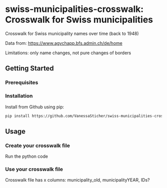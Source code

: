 # swiss-municipalities-crosswalk: Crosswalk for Swiss municipalities

Crosswalk for Swiss municipality names over time (back to 1948)

Data from: https://www.agvchapp.bfs.admin.ch/de/home

Limitations: only name changes, not pure changes of borders

## Getting Started

### Prerequisites

### Installation
Install from Github using pip:
   ```sh
   pip install https://github.com/VanessaSticher/swiss-municipalities-crosswalk/master
   ```    



## Usage

### Create your crosswalk file
Run the python code

### Use your crosswalk file
Crosswalk file has x columns: municipality_old, municipalityYEAR, IDs?

